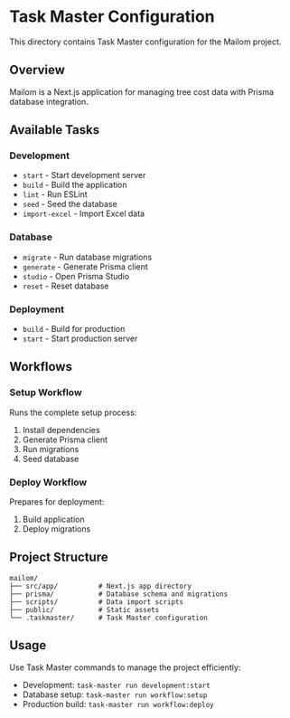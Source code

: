 # Task Master Configuration

This directory contains Task Master configuration for the Mailom project.

## Overview

Mailom is a Next.js application for managing tree cost data with Prisma database integration.

## Available Tasks

### Development
- `start` - Start development server
- `build` - Build the application
- `lint` - Run ESLint
- `seed` - Seed the database
- `import-excel` - Import Excel data

### Database
- `migrate` - Run database migrations
- `generate` - Generate Prisma client
- `studio` - Open Prisma Studio
- `reset` - Reset database

### Deployment
- `build` - Build for production
- `start` - Start production server

## Workflows

### Setup Workflow
Runs the complete setup process:
1. Install dependencies
2. Generate Prisma client
3. Run migrations
4. Seed database

### Deploy Workflow
Prepares for deployment:
1. Build application
2. Deploy migrations

## Project Structure

```
mailom/
├── src/app/          # Next.js app directory
├── prisma/           # Database schema and migrations
├── scripts/          # Data import scripts
├── public/           # Static assets
└── .taskmaster/      # Task Master configuration
```

## Usage

Use Task Master commands to manage the project efficiently:

- Development: `task-master run development:start`
- Database setup: `task-master run workflow:setup`
- Production build: `task-master run workflow:deploy`